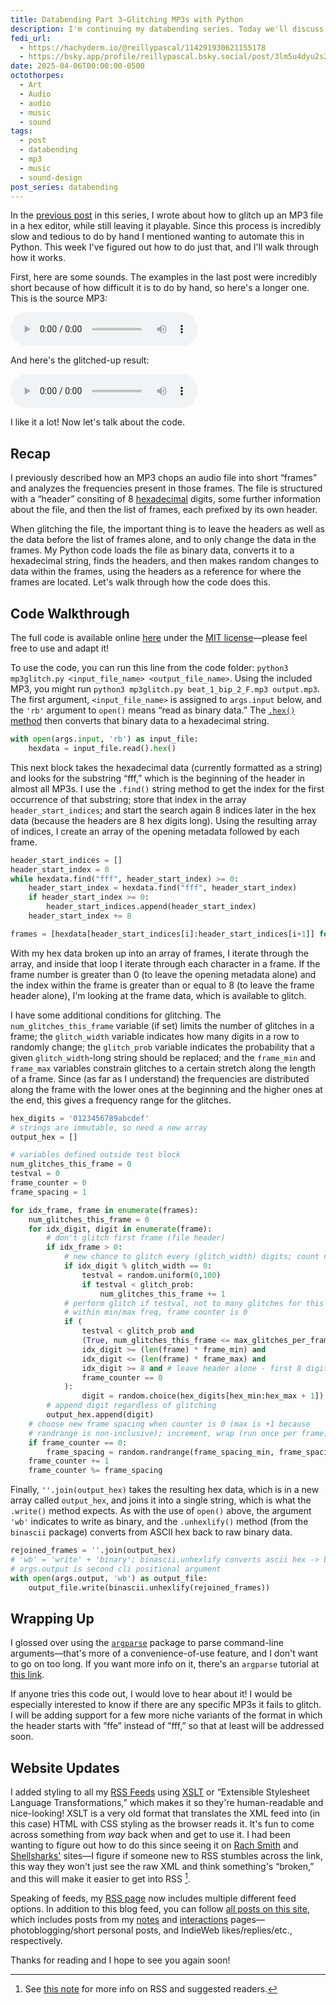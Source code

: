 ```yaml
---
title: Databending Part 3—Glitching MP3s with Python
description: I'm continuing my databending series. Today we'll discuss how to use Python to easily glitch up MP3s, adding warbles, clicks, and other cool noise!
fedi_url: 
  - https://hachyderm.io/@reillypascal/114291930621155178
  - https://bsky.app/profile/reillypascal.bsky.social/post/3lm5u4dyu2s2f
date: 2025-04-06T00:00:00-0500
octothorpes:
  - Art
  - Audio
  - audio
  - music
  - sound
tags:
  - post
  - databending 
  - mp3 
  - music 
  - sound-design
post_series: databending
---
```


<link rel="stylesheet" type="text/css" href="/styles/code/prism-perf-custom.css" />
<link rel="stylesheet" type="text/css" href="/styles/code/code-tweaks.css" />

In the [previous post](/posts/2025/02/databending-part-2/) in this series, I wrote about how to glitch up an MP3 file in a hex editor, while still leaving it playable. Since this process is incredibly slow and tedious to do by hand I mentioned wanting to automate this in Python. This week I've figured out how to do just that, and I'll walk through how it works.

First, here are some sounds. The examples in the last post were incredibly short because of how difficult it is to do by hand, so here's a longer one. This is the source MP3:

<audio controls src="/media/blog/2025/04/beat_1_bip_2_F.mp3" title="lo-fi beat without glitching"></audio>

And here's the glitched-up result:

<audio controls src="/media/blog/2025/04/binary_mp3.mp3" title="Title"></audio>

I like it a lot! Now let's talk about the code.

## Recap

I previously described how an MP3 chops an audio file into short “frames” and analyzes the frequencies present in those frames. The file is structured with a “header” consiting of 8 [hexadecimal](https://en.wikipedia.org/wiki/Hexadecimal) digits, some further information about the file, and then the list of frames, each prefixed by its own header. 

When glitching the file, the important thing is to leave the headers as well as the data before the list of frames alone, and to only change the data in the frames. My Python code loads the file as binary data, converts it to a hexadecimal string, finds the headers, and then makes random changes to data within the frames, using the headers as a reference for where the frames are located. Let's walk through how the code does this.

## Code Walkthrough

The full code is available online [here](https://github.com/reillypascal/mp3glitch) under the [MIT license](https://en.wikipedia.org/wiki/MIT_License)—please feel free to use and adapt it!

To use the code, you can run this line from the code folder: `python3 mp3glitch.py <input_file_name> <output_file_name>`. Using the included MP3, you might run `python3 mp3glitch.py beat_1_bip_2_F.mp3 output.mp3`. The first argument, `<input_file_name>` is assigned to `args.input` below, and the `'rb'` argument to `open()` means “read as binary data.” The [`.hex()` method](https://docs.python.org/3/library/functions.html#hex) then converts that binary data to a hexadecimal string.

```python
with open(args.input, 'rb') as input_file:
    hexdata = input_file.read().hex()
```

This next block takes the hexadecimal data (currently formatted as a string) and looks for the substring “fff,” which is the beginning of the header in almost all MP3s. I use the `.find()` string method to get the index for the first occurrence of that substring; store that index in the array `header_start_indices`; and start the search again 8 indices later in the hex data (because the headers are 8 hex digits long). Using the resulting array of indices, I create an array of the opening metadata followed by each frame. 

```python
header_start_indices = []
header_start_index = 0
while hexdata.find("fff", header_start_index) >= 0:
    header_start_index = hexdata.find("fff", header_start_index)
    if header_start_index >= 0:
        header_start_indices.append(header_start_index)
    header_start_index += 8

frames = [hexdata[header_start_indices[i]:header_start_indices[i+1]] for i in range(len(header_start_indices)-1)]
```

With my hex data broken up into an array of frames, I iterate through the array, and inside that loop I iterate through each character in a frame. If the frame number is greater than 0 (to leave the opening metadata alone) and the index within the frame is greater than or equal to 8 (to leave the frame header alone), I'm looking at the frame data, which is available to glitch.

I have some additional conditions for glitching. The `num_glitches_this_frame` variable (if set) limits the number of glitches in a frame; the `glitch_width` variable indicates how many digits in a row to randomly change; the `glitch_prob` variable indicates the probability that a given `glitch_width`-long string should be replaced; and the `frame_min` and `frame_max` variables constrain glitches to a certain stretch along the length of a frame. Since (as far as I understand) the frequencies are distributed along the frame with the lower ones at the beginning and the higher ones at the end, this gives a frequency range for the glitches.

```python
hex_digits = '0123456789abcdef'
# strings are immutable, so need a new array
output_hex = []

# variables defined outside test block
num_glitches_this_frame = 0
testval = 0
frame_counter = 0
frame_spacing = 1

for idx_frame, frame in enumerate(frames):
    num_glitches_this_frame = 0
    for idx_digit, digit in enumerate(frame):
        # don't glitch first frame (file header)
        if idx_frame > 0:
            # new chance to glitch every (glitch_width) digits; count num per frame
            if idx_digit % glitch_width == 0:
                testval = random.uniform(0,100)
                if testval < glitch_prob:
                    num_glitches_this_frame += 1
            # perform glitch if testval, not to many glitches for this frame
            # within min/max freq, frame counter is 0
            if (
                testval < glitch_prob and 
                (True, num_glitches_this_frame <= max_glitches_per_frame)[max_glitches_per_frame > 0] and 
                idx_digit >= (len(frame) * frame_min) and
                idx_digit <= (len(frame) * frame_max) and
                idx_digit >= 8 and # leave header alone - first 8 digits
                frame_counter == 0
            ):
                digit = random.choice(hex_digits[hex_min:hex_max + 1])
        # append digit regardless of glitching
        output_hex.append(digit)
    # choose new frame spacing when counter is 0 (max is +1 because 
    # randrange is non-inclusive); increment, wrap (run once per frame)
    if frame_counter == 0:
        frame_spacing = random.randrange(frame_spacing_min, frame_spacing_max + 1)
    frame_counter += 1
    frame_counter %= frame_spacing
```

Finally, `''.join(output_hex)` takes the resulting hex data, which is in a new array called `output_hex`, and joins it into a single string, which is what the `.write()` method expects. As with the use of `open()` above, the argument `'wb'` indicates to write as binary, and the `.unhexlify()` method (from the `binascii` package) converts from ASCII hex back to raw binary data.


```python
rejoined_frames = ''.join(output_hex)
# 'wb' = 'write' + 'binary'; binascii.unhexlify converts ascii hex -> binary
# args.output is second cli positional argument
with open(args.output, 'wb') as output_file:
    output_file.write(binascii.unhexlify(rejoined_frames))
```

## Wrapping Up
I glossed over using the [`argparse`](https://docs.python.org/3/library/argparse.html) package to parse command-line arguments—that's more of a convenience-of-use feature, and I don't want to go on too long. If you want more info on it, there's an `argparse` tutorial at [this link](https://docs.python.org/3/howto/argparse.html).

If anyone tries this code out, I would love to hear about it! I would be especially interested to know if there are any specific MP3s it fails to glitch. I will be adding support for a few more niche variants of the format in which the header starts with ”ffe” instead of ”fff,” so that at least will be addressed soon.

## Website Updates
I added styling to all my [RSS Feeds](/feeds) using [XSLT](https://en.wikipedia.org/wiki/XSLT) or “Extensible Stylesheet Language Transformations,” which makes it so they're human-readable and nice-looking! XSLT is a very old format that translates the XML feed into (in this case) HTML with CSS styling as the browser reads it. It's fun to come across something from *way* back when and get to use it. I had been wanting to figure out how to do this since seeing it on [Rach Smith](https://rachsmith.com/) and [Shellsharks'](https://shellsharks.com/) sites—I figure if someone new to RSS stumbles across the link, this way they won't just see the raw XML and think something's “broken,” and this will make it easier to get into RSS [^1].

Speaking of feeds, my [RSS page](/feeds) now includes multiple different feed options. In addition to this blog feed, you can follow [all posts on this site](/feed.xml), which includes posts from my [notes](/notes) and [interactions](/interactions) pages—photoblogging/short personal posts, and IndieWeb likes/replies/etc., respectively.

Thanks for reading and I hope to see you again soon!

[^1]: See [this note](/feeds/#what-is-rss) for more info on RSS and suggested readers.
